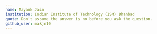 ```yaml
---
name: Mayank Jain
institution: Indian Institute of Technology (ISM) Dhanbad
quote: Don't assume the answer is no before you ask the question.
github_user: makjn10
---
```

